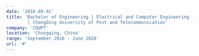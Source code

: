 ```yaml
---
date: '2016-09-01'
title: 'Bachelor of Engineering | Electrical and Computer Engineering (ECE) | Cooperate with Northern Arizona University
        | ChongQing University of Post and Telecommunication'
company: 'CQUPT'
location: 'Chongqing, China'
range: 'September 2016 - June 2020'
url: '#'
---
```



